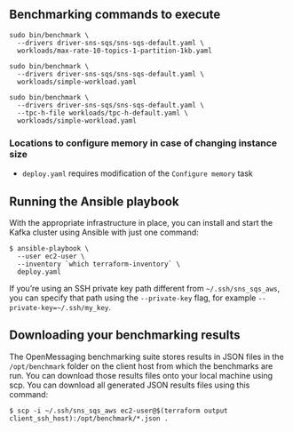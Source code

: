 ## Benchmarking commands to execute

```
sudo bin/benchmark \
  --drivers driver-sns-sqs/sns-sqs-default.yaml \
  workloads/max-rate-10-topics-1-partition-1kb.yaml
```

```
sudo bin/benchmark \
  --drivers driver-sns-sqs/sns-sqs-default.yaml \
  workloads/simple-workload.yaml
```

```
sudo bin/benchmark \
  --drivers driver-sns-sqs/sns-sqs-default.yaml \
  --tpc-h-file workloads/tpc-h-default.yaml \
  workloads/simple-workload.yaml
```

### Locations to configure memory in case of changing instance size

* `deploy.yaml` requires modification of the `Configure memory` task

## Running the Ansible playbook

With the appropriate infrastructure in place, you can install and start the Kafka cluster using Ansible with just one command:

```
$ ansible-playbook \
  --user ec2-user \
  --inventory `which terraform-inventory` \
  deploy.yaml
```

If you’re using an SSH private key path different from `~/.ssh/sns_sqs_aws`, you can specify that path using the `--private-key` flag, for example `--private-key=~/.ssh/my_key`.

## Downloading your benchmarking results

The OpenMessaging benchmarking suite stores results in JSON files in the `/opt/benchmark` folder on the client host from which the benchmarks are run. You can download those results files onto your local machine using scp. You can download all generated JSON results files using this command:

```
$ scp -i ~/.ssh/sns_sqs_aws ec2-user@$(terraform output client_ssh_host):/opt/benchmark/*.json .
```

